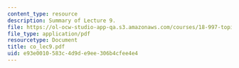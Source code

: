 ```yaml
---
content_type: resource
description: Summary of Lecture 9.
file: https://ol-ocw-studio-app-qa.s3.amazonaws.com/courses/18-997-topics-in-combinatorial-optimization-spring-2004/e93e0010583c4d9de9ee306b4cfee4e4_co_lec9.pdf
file_type: application/pdf
resourcetype: Document
title: co_lec9.pdf
uid: e93e0010-583c-4d9d-e9ee-306b4cfee4e4
---
```

